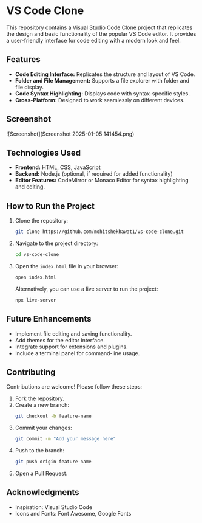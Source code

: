 # VS Code Clone

This repository contains a Visual Studio Code Clone project that replicates the design and basic functionality of the popular VS Code editor. It provides a user-friendly interface for code editing with a modern look and feel.

## Features

- **Code Editing Interface:** Replicates the structure and layout of VS Code.
- **Folder and File Management:** Supports a file explorer with folder and file display.
- **Code Syntax Highlighting:** Displays code with syntax-specific styles.
- **Cross-Platform:** Designed to work seamlessly on different devices.

## Screenshot

![Screenshot](Screenshot 2025-01-05 141454.png)

## Technologies Used

- **Frontend:** HTML, CSS, JavaScript
- **Backend:** Node.js (optional, if required for added functionality)
- **Editor Features:** CodeMirror or Monaco Editor for syntax highlighting and editing.

## How to Run the Project

1. Clone the repository:
   ```bash
   git clone https://github.com/mohitshekhawat1/vs-code-clone.git
   ```

2. Navigate to the project directory:
   ```bash
   cd vs-code-clone
   ```

3. Open the `index.html` file in your browser:
   ```bash
   open index.html
   ```
   Alternatively, you can use a live server to run the project:
   ```bash
   npx live-server
   ```

## Future Enhancements

- Implement file editing and saving functionality.
- Add themes for the editor interface.
- Integrate support for extensions and plugins.
- Include a terminal panel for command-line usage.

## Contributing

Contributions are welcome! Please follow these steps:

1. Fork the repository.
2. Create a new branch:
   ```bash
   git checkout -b feature-name
   ```
3. Commit your changes:
   ```bash
   git commit -m "Add your message here"
   ```
4. Push to the branch:
   ```bash
   git push origin feature-name
   ```
5. Open a Pull Request.



## Acknowledgments

- Inspiration: Visual Studio Code
- Icons and Fonts: Font Awesome, Google Fonts
